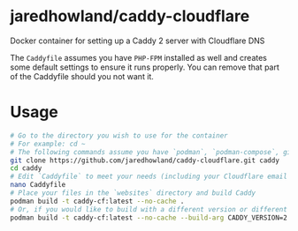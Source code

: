 # jaredhowland/caddy-cloudflare
Docker container for setting up a Caddy 2 server with Cloudflare DNS

The `Caddyfile` assumes you have `PHP-FPM` installed as well and creates some default settings to ensure it runs properly. You can remove that part of the Caddyfile should you not want it.

# Usage
```bash
# Go to the directory you wish to use for the container
# For example: cd ~
# The following commands assume you have `podman`, `podman-compose`, git`, and `nano` installed
git clone https://github.com/jaredhowland/caddy-cloudflare.git caddy
cd caddy
# Edit `Caddyfile` to meet your needs (including your Cloudflare email and API token)
nano Caddyfile
# Place your files in the `websites` directory and build Caddy
podman build -t caddy-cf:latest --no-cache .
# Or, if you would like to build with a different version or different module(s):
podman build -t caddy-cf:latest --no-cache --build-arg CADDY_VERSION=2.6.4 --build-arg CADDY_MODULES="--with github.com/caddy-dns/cloudflare --with …" .
```
